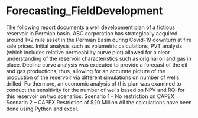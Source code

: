 # Forecasting_FieldDevelopment

The following report documents a well development plan of a fictious reservoir in Permian basin. 
ABC corporation has strategically acquired around 1×2 mile asset in the Permian Basin during Covid-19 downturn at fire sale prices. 
Initial analysis such as volumetric calculations, PVT analysis (which includes relative permeability curve plot) allowed for a clear understanding of the reservoir characteristics such as original oil and gas in place. Decline curve analysis was executed to provide a forecast of the oil and gas productions, thus, allowing for an accurate picture of the production of the reservoir via different simulations on number of wells drilled.
Furthermore, an economic analysis of this plan was examined to conduct the sensitivity for the number of wells based on NPV and RQI for this reservoir on two scenarios:
	Scenario 1 – No restriction on CAPEX
	Scenario 2 – CAPEX Restriction of $20 Million
All the calculations have been done using Python and excel.
